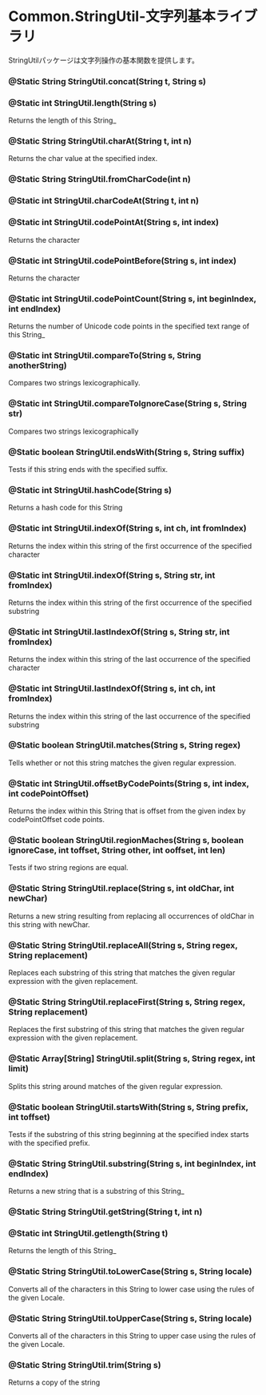 Common.StringUtil-文字列基本ライブラリ
====================
StringUtilパッケージは文字列操作の基本関数を提供します。

### @Static String StringUtil.concat(String t, String s)
### @Static int StringUtil.length(String s)
Returns the length of this String_
### @Static String StringUtil.charAt(String t, int n)
Returns the char value at the specified index.
### @Static String StringUtil.fromCharCode(int n)
### @Static int StringUtil.charCodeAt(String t, int n)
### @Static int StringUtil.codePointAt(String s, int index)
Returns the character
### @Static int StringUtil.codePointBefore(String s, int index)
Returns the character
### @Static int StringUtil.codePointCount(String s, int beginIndex, int endIndex)
Returns the number of Unicode code points in the specified text range of this String_
### @Static int StringUtil.compareTo(String s, String anotherString)
Compares two strings lexicographically.
### @Static int StringUtil.compareToIgnoreCase(String s, String str)
Compares two strings lexicographically
### @Static boolean StringUtil.endsWith(String s, String suffix)
Tests if this string ends with the specified suffix.
### @Static int StringUtil.hashCode(String s)
Returns a hash code for this String
### @Static int StringUtil.indexOf(String s, int ch, int fromIndex)
Returns the index within this string of the first occurrence of the specified character
### @Static int StringUtil.indexOf(String s, String str, int fromIndex)
Returns the index within this string of the first occurrence of the specified substring
### @Static int StringUtil.lastIndexOf(String s, String str, int fromIndex)
Returns the index within this string of the last occurrence of the specified character
### @Static int StringUtil.lastIndexOf(String s, int ch, int fromIndex)
Returns the index within this string of the last occurrence of the specified substring
### @Static boolean StringUtil.matches(String s, String regex)
Tells whether or not this string matches the given regular expression.
### @Static int StringUtil.offsetByCodePoints(String s, int index, int codePointOffset)
Returns the index within this String that is offset from the given index by codePointOffset code points.
### @Static boolean StringUtil.regionMaches(String s, boolean ignoreCase, int toffset, String other, int ooffset, int len)
Tests if two string regions are equal.
### @Static String StringUtil.replace(String s, int oldChar, int newChar)
Returns a new string resulting from replacing all occurrences of oldChar in this string with newChar.
### @Static String StringUtil.replaceAll(String s, String regex, String replacement)
Replaces each substring of this string that matches the given regular expression with the given replacement.
### @Static String StringUtil.replaceFirst(String s, String regex, String replacement)
Replaces the first substring of this string that matches the given regular expression with the given replacement.
### @Static Array[String] StringUtil.split(String s, String regex, int limit)
Splits this string around matches of the given regular expression.
### @Static boolean StringUtil.startsWith(String s, String prefix, int toffset)
Tests if the substring of this string beginning at the specified index starts with the specified prefix.
### @Static String StringUtil.substring(String s, int beginIndex, int endIndex)
Returns a new string that is a substring of this String_
### @Static String StringUtil.getString(String t, int n)
### @Static int StringUtil.getlength(String t)
Returns the length of this String_
### @Static String StringUtil.toLowerCase(String s, String locale)
Converts all of the characters in this String to lower case using the rules of the given Locale.
### @Static String StringUtil.toUpperCase(String s, String locale)
Converts all of the characters in this String to upper case using the rules of the given Locale.
### @Static String StringUtil.trim(String s)
Returns a copy of the string
